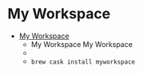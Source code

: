 # My Workspace
- [My Workspace](http://myworkspace.ms/)
  -  My Workspace My Workspace
  - 
  - `brew cask install myworkspace`
